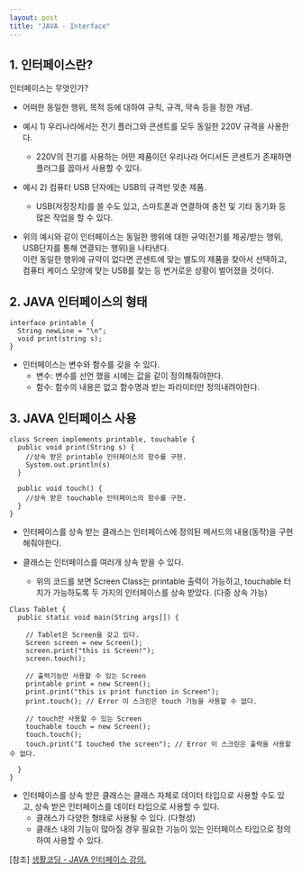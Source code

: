 ```yaml
---
layout: post
title: "JAVA - Interface"
---
```


## 1. 인터페이스란?

인터페이스는 무엇인가?
* 어떠한 동일한 행위, 목적 등에 대하여 규칙, 규격, 약속 등을 정한 개념.   

* 예시 1) 우리나라에서는 전기 플러그와 콘센트를 모두 동일한 220V 규격을 사용한다.   
  - 220V의 전기를 사용하는 어떤 제품이던 우리나라 어디서든 콘센트가 존재하면 플러그를 꼽아서 사용할 수 있다.

* 예시 2) 컴퓨터 USB 단자에는 USB의 규격만 맞춘 제품.   
  - USB(저장장치)를 쓸 수도 있고, 스마트폰과 연결하여 충전 및 기타 동기화 등 많은 작업을 할 수 있다.   

* 위의 예시와 같이 인터페이스는 동일한 행위에 대한 규약(전기를 제공/받는 행위, USB단자를 통해 연결되는 행위)을 나타낸다.   
이런 동일한 행위에 규약이 없다면 콘센트에 맞는 별도의 제품을 찾아서 선택하고, 컴퓨터 케이스 모양에 맞는 USB를 찾는 등 번거로운 상황이 벌어졌을 것이다.


## 2. JAVA 인터페이스의 형태
```
interface printable {
  String newLine = "\n";
  void print(string s);
}
```

* 인터페이스는 변수와 함수를 갖을 수 있다.   
  - 변수: 변수를 선언 했을 시에는 값을 같이 정의해줘야한다.
  - 함수: 함수의 내용은 없고 함수명과 받는 파라미터만 정의내려야한다.

## 3. JAVA 인터페이스 사용

```
class Screen implements printable, touchable {
  public void print(String s) {
    //상속 받은 printable 인터페이스의 함수를 구현.
    System.out.println(s)
  }

  public void touch() {
    //상속 받은 touchable 인터페이스의 함수를 구현.
  }
}
```

* 인터페이스를 상속 받는 클래스는 인터페이스에 정의된 메서드의 내용(동작)을 구현해줘야한다.

* 클래스는 인터페이스를 여러개 상속 받을 수 있다.
  - 위의 코드를 보면 Screen Class는 printable 출력이 가능하고, touchable 터치가 가능하도록 두 가지의 인터페이스를 상속 받았다. (다중 상속 가능)   

```
Class Tablet {
  public static void main(String args[]) {
    
    // Tablet은 Screen을 갖고 있다.
    Screen screen = new Screen();
    screen.print("this is Screen!");
    screen.touch();

    // 출력기능만 사용할 수 있는 Screen
    printable print = new Screen();
    print.print("this is print function in Screen");
    print.touch(); // Error 이 스크린은 touch 기능을 사용할 수 없다.

    // touch만 사용할 수 있는 Screen
    touchable touch = new Screen();
    touch.touch();
    touch.print("I touched the screen"); // Error 이 스크린은 출력을 사용할 수 없다.

  }
}
```

* 인터페이스를 상속 받은 클래스는 클래스 자체로 데이터 타입으로 사용할 수도 있고, 상속 받은 인터페이스를 데이터 타입으로 사용할 수 있다.
  - 클래스가 다양한 형태로 사용될 수 있다. (다형성)
  - 클래스 내의 기능이 많아질 경우 필요한 기능이 있는 인터페이스 타입으로 정의하여 사용할 수 있다.

[참조] [생활코딩 - JAVA 인터페이스 강의.](https://youtu.be/d_9tbUQ5G7E)